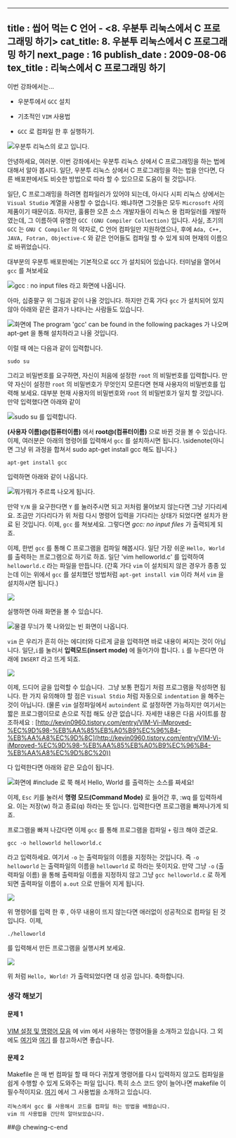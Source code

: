 ----------------
title : 씹어 먹는 C 언어 - <8. 우분투 리눅스에서 C 프로그래밍 하기>
cat_title: 8. 우분투 리눅스에서 C 프로그래밍 하기
next_page : 16
publish_date : 2009-08-06
tex_title : 리눅스에서 C 프로그래밍 하기
--------------


이번 강좌에서는...

* 우분투에서 `GCC` 설치

* 기초적인 `VIM` 사용법

* `GCC` 로 컴파일 한 후 실행하기.


![우분투 리눅스의 로고 입니다.](http://img1.daumcdn.net/thumb/R1920x0/?fname=http%3A%2F%2Fcfile23.uf.tistory.com%2Fimage%2F1721750B4A43B0A903BD87)

안녕하세요, 여러분. 이번 강좌에서는 우분투 리눅스 상에서 C 프로그래밍을 하는 법에 대해서 알아 봅시다. 일단, 우분투 리눅스 상에서 C 프로그래밍을 하는 법을 안다면, 다른 배포판에서도 비슷한 방법으로 따라 할 수 있으므로 도움이 될 것입니다.

일단, C 프로그래밍을 하려면 컴파일러가 있어야 되는데, 아시다 시피 리눅스 상에서는 `Visual Studio` 계열을 사용할 수 없습니다. 왜냐하면 그것들은 모두 `Microsoft` 사의 제품이기 때문이죠. 하지만, 훌륭한 오픈 소스 개발자들이 리눅스 용 컴파일러를 개발하였는데, 그 이름하여 유명한 `GCC (GNU Compiler Collection)` 입니다. 사실, 초기의 `GCC` 는 `GNU C Compiler` 의 약자로, C 언어 컴파일만 지원하였으나, 후에 `Ada, C++, JAVA, Fotran, Objective-C` 와 같은 언어들도 컴파일 할 수 있게 되여 현재의 이름으로 바뀌었습니다.

대부분의 우분투 배포판에는 기본적으로 `GCC` 가 설치되어 있습니다. 터미널을 열어서 `gcc` 를 쳐보세요


![gcc : no input files 라고 화면에 나옵니다. ](http://img1.daumcdn.net/thumb/R1920x0/?fname=http%3A%2F%2Fcfile3.uf.tistory.com%2Fimage%2F19169B194A43A2E3E4C0F8)

아마, 십중팔구 위 그림과 같이 나올 것입니다. 하지만 간혹 가다 `gcc` 가 설치되어 있지 않아 아래와 같은 결과가 나타나는 사람들도 있습니다.


![화면에 The program 'gcc' can be found in the following packages 가 나오며 apt-get 을 통해 설치하라고 나올 것입니다. ](http://img1.daumcdn.net/thumb/R1920x0/?fname=http%3A%2F%2Fcfile22.uf.tistory.com%2Fimage%2F1839C50D4A43A6E30B04B5)

이럴 때 에는 다음과 같이 입력합니다.


```info-term
sudo su
```

그리고 비밀번호를 요구하면, 자신이 처음에 설정한 `root` 의 비밀번호를 입력합니다. 만약 자신이 설정한 `root` 의 비밀번호가 무엇인지 모른다면 현재 사용자의 비밀번호를 입력해 보세요. 대부분 현재 사용자의 비밀번호와 `root` 의 비밀번호가 일치 할 것입니다. 만약 입력했다면 아래와 같이


![sudo su 를 입력합니다. ](http://img1.daumcdn.net/thumb/R1920x0/?fname=http%3A%2F%2Fcfile2.uf.tistory.com%2Fimage%2F1761FA254A43A7F2BEA041)

**(사용자 이름)@(컴퓨터이름)** 에서 **root@(컴퓨터이름)** 으로 바뀐 것을 볼 수 있습니다. 이제, 여러분은 아래의 명령어를 입력해서 `gcc` 를 설치하시면 됩니다. \sidenote{아니면 그냥 위 과정을 합쳐서 sudo apt-get install gcc 해도 됩니다.}

```info-term
apt-get install gcc
```

입력하면 아래와 같이 나옵니다.


![뭐가뭐가 주르륵 나오게 됩니다. ](http://img1.daumcdn.net/thumb/R1920x0/?fname=http%3A%2F%2Fcfile4.uf.tistory.com%2Fimage%2F12502E254A43A86315AB7A)

만약 `Y/N` 을 요구한다면 `Y` 를 눌러주시면 되고 저처럼 물어보지 않는다면 그냥 기다리세요. 조금만 기다리다가 위 처럼 다시 명령어 입력을 기다리는 상태가 되었다면 설치가 완료 된 것입니다. 이제, `gcc` 를 쳐보세요. 그렇다면 *gcc: no input files* 가 출력되게 되죠.

이제, 한번 `gcc` 를 통해 C 프로그램을 컴파일 해봅시다. 일단 가장 쉬운 `Hello, World` 를 출력하는 프로그램으로 하기로 하죠. 일단 'vim helloworld.c' 를 입력하여 `helloworld.c` 라는 파일을 만듭니다. (간혹 가다 `vim` 이 설치되지 않은 경우가 종종 있는데 이는 위에서 `gcc` 를 설치했던 방법처럼 `apt-get install vim` 이라 쳐서 `vim` 을 설치하시면 됩니다.)


![](http://img1.daumcdn.net/thumb/R1920x0/?fname=http%3A%2F%2Fcfile2.uf.tistory.com%2Fimage%2F121ED6174A43AA8D3490A6)

실행하면 아래 화면을 볼 수 있습니다.


![물결 무늬가 쭉 나와있는 빈 화면이 나옵니다. ](http://img1.daumcdn.net/thumb/R1920x0/?fname=http%3A%2F%2Fcfile4.uf.tistory.com%2Fimage%2F185BD0214A43AB0A762264)

`vim` 은 우리가 흔히 아는 에디터와 다르게 글을 입력하면 바로 내용이 써지는 것이 아닙니다. 일단,`i`를 눌러서 **입력모드(insert mode)** 에 들어가야 합니다. `i` 를 누른다면 아래에 `INSERT` 라고 뜨게 되죠.


![](http://img1.daumcdn.net/thumb/R1920x0/?fname=http%3A%2F%2Fcfile23.uf.tistory.com%2Fimage%2F151CAF164A43AC108A523C)

이제, 드디어 글을 입력할 수 있습니다.  그냥 보통 편집기 처럼 프로그램을 작성하면 됩니다. 한 가지 유의해야 할 점은 `Visual Stdio` 처럼 자동으로 `indentation` 을 해주는 것이 아닙니다. (물론 `vim` 설정파일에서 `autoindent` 로 설정하면 가능하지만 여기서는 짧은 프로그램이므로 손으로 직접 해도 상관 없습니다. 자세한 내용은 다음 사이트를 참조하세요 : [http://kevin0960.tistory.com/entry/VIM-Vi-iMproved-%EC%9D%98-%EB%AA%85%EB%A0%B9%EC%96%B4-%EB%AA%A8%EC%9D%8C](http://kevin0960.tistory.com/entry/VIM-Vi-iMproved-%EC%9D%98-%EB%AA%85%EB%A0%B9%EC%96%B4-%EB%AA%A8%EC%9D%8C%20))

다 입력한다면 아래와 같은 모습이 됩니다.


![화면에 #include 로 쭉 해서 Hello, World 를 출력하는 소스를 짜세요!](http://img1.daumcdn.net/thumb/R1920x0/?fname=http%3A%2F%2Fcfile22.uf.tistory.com%2Fimage%2F1543F3194A43AD6968433C)

이제, `Esc` 키를 눌러서 **명령 모드(Command Mode)** 로 들어간 후, :wq 를 입력하세요. 이는 저장(w) 하고 종료(q) 하라는 뜻 입니다. 입력한다면 프로그램을 빠져나가게 되죠.

프로그램을 빠져 나갔다면 이제 `gcc` 를 통해 프로그램을 컴파일 `+` 링크 해야 겠군요.

```info-term
gcc -o helloworld helloworld.c
```

라고 입력하세요. 여기서 `-o` 는 출력파일의 이름을 지정하는 것입니다. 즉 `-o helloworld` 는 출력파일의 이름을 `helloworld` 로 하라는 뜻이지요. 만약 그냥 `-o` (출력파일 이름) 을 통해 출력파일 이름을 지정하지 않고 그냥 `gcc helloworld.c` 로 하게 되면 출력파일 이름이 `a.out` 으로 만들어 지게 됩니다.


![](http://img1.daumcdn.net/thumb/R1920x0/?fname=http%3A%2F%2Fcfile1.uf.tistory.com%2Fimage%2F183F86194A43AE1E757BAE)

위 명령어를 입력 한 후 , 아무 내용이 뜨지 않는다면 애러없이 성공적으로 컴파일 된 것입니다.  이제,

```info-term
./helloworld
```

를 입력해서 만든 프로그램을 실행시켜 보세요.


![](http://img1.daumcdn.net/thumb/R1920x0/?fname=http%3A%2F%2Fcfile22.uf.tistory.com%2Fimage%2F17649D224A43AF4176F9B3)

위 처럼 `Hello, World!` 가 출력되었다면 대 성공 입니다. 축하합니다.

### 생각 해보기

#### 문제 1

[VIM 설정 및 명령어 모음](http://kevin0960.tistory.com/entry/VIM-Vi-iMproved-%EC%9D%98-%EB%AA%85%EB%A0%B9%EC%96%B4-%EB%AA%A8%EC%9D%8C) 에 vim 에서 사용하는 명령어들을 소개하고 있습니다. 그 외에도 [여기](http://www.linuxconfig.org/Vim_Tutorial)와 [여기](http://blog.interlinked.org/tutorials/vim_tutorial.html) 를 참고하시면 좋습니다.

#### 문제 2

Makefile 은 매 번 컴파일 할 때 마다 귀찮게 명령어를 다시 입력하지 않고도 컴파일을 쉽게 수행할 수 있게 도와주는 파일 입니다. 특히 소스 코드 양이 늘어나면 makefile 이 필수적이지요. [여기](https://bowbowbow.tistory.com/12) 에서 그 사용법을 소개하고 있습니다.

```lec-summary
리눅스에서 gcc 를 사용해서 코드를 컴파일 하는 방법을 배웠습니다.
vim 의 사용법을 간단히 알아보았습니다.
```

##@ chewing-c-end